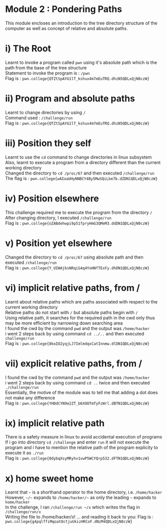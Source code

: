 # Module 2 : Pondering Paths
This module encloses an introduction to the tree directory structure of the computer as well as concept of relative and absolute paths.
# i) The Root
Learnt to invoke a program called `pwn` using it's absolute path which is the path from the base of the tree structure<br>
Statement to invoke the program is : `/pwn `<br>
Flag is : `pwn.college{QTZtSpAYG1lT_kshux4m7mEuTRQ.dhzN5QDLxQjN0czW}`

# ii) Program and absolute paths
Learnt to change directories by using `/`<br>
Command used : `/challenge/run`<br>
Flag is : `pwn.college{QTZtSpAYG1lT_kshux4m7mEuTRQ.dhzN5QDLxQjN0czW}`

# iii) Position they self
Learnt to use the `cd` command to change directories in linux subsystem<br>
Also, learnt to execute a program from a directory different than the current working directory<br>
Changed the directory to `cd /proc/67` and then executed `/challenge/run`<br>
The flag is : `pwn.college{wAIoaUHyNNBCY4By5MwSQiLbe7b.dZDN1QDLxQjN0czW}`

# iv) Position elsewhere
This challenge required me to execute the program from the directory `/`<br>
After changing directory, I executed `/challenge/run`<br>
Flag is : `pwn.college{oZABdehwpi9p51fpryHmG3QMeM3.ddDN1QDLxQjN0czW}`

# v) Position yet elsewhere
Changed the directory to `cd /proc/67` using absolute path and then executed `/challenge/run`<br>
Flag is : `pwn.college{Y_UIWAjbsNRqiG4q4YoHNfTExFy.dhDN1QDLxQjN0czW}`

# vi) implicit relative paths, from /
Learnt about relative paths which are paths associated with respect to the current working directory<br>
Relative paths do not start with `/` but absolute paths begin with `/`<br>
Using relative path, it searches for the required path in the cwd only thus may be more efficient by narrowing down searching
area<br>
I found the cwd by the command `pwd` and the output was `/home/hacker`<br>
i went 2 steps back by using command `cd ../..` and then executed `challenge/run`<br>
Flag is : `pwn.college{8koIO2yqjLJ7ImlmdqxCatInnmw.dlDN1QDLxQjN0czW}`

# vii)  explicit relative paths, from /
I found the cwd by the command `pwd` and the output was `/home/hacker`<br>
i went 2 steps back by using command `cd ..` twice and then executed `./challenge/run`<br>
Essentially, the motive of the module was to tell me that adding a dot does not make any difference<br>
Flag is : `pwn.college{YHDdCYN9e2ZT_b6XOOTmTyFzWrl.dBTN1QDLxQjN0czW}`

# ix) implicit relative path
There is a safety measure in linux to avoid accidental execution of programs<br>
If i go into directory `cd /challenge` and enter `run` it will not execute the program and i have to mention 
the relative path of the program explicity to execute it as `./run`<br>
Flag is : `pwn.college{0dybqXsyMRyhv1vwP5WCYQrp532.dFTN1QDLxQjN0czW}`

# x) home sweet home
Learnt that `~` is a shorthand operator to the home directory, i.e. `/home/hacker`<br>
However, `~/~` expands to `/home/hacker/~` as only the leading `~` expands to `home/hacker`<br>
In the challenge, I ran `/challenge/run ~/x` which writes the flag in `/challenge/run/x`<br>
Writing the file to /home/hacker/x!
... and reading it back to you:
Flag is : `pwn.college{g4pqlffiMqoatOctjuUkizHRCoF.dNzM4QDLxQjN0czW}`

